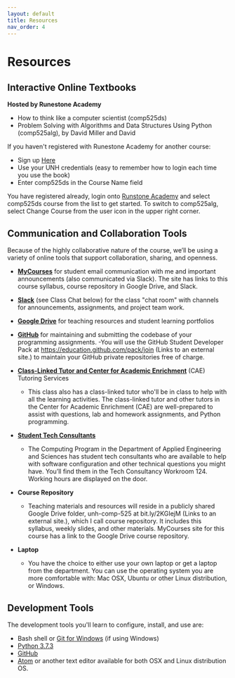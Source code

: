 ```yaml
---
layout: default
title: Resources
nav_order: 4
---
```

# Resources

## Interactive Online Textbooks
**Hosted by Runestone Academy**
- How to think like a computer scientist (comp525ds)
- Problem Solving with Algorithms and Data Structures Using Python (comp525alg), by David Miller and David


If you haven't registered with Runestone Academy for another course:
- Sign up [Here](https://runestone.academy/runestone/default/user/register)
- Use your UNH credentials (easy to remember how to login each time you use the book)
- Enter comp525ds in the Course Name field

You have registered already, login onto [Runstone Academy](https://runestone.academy/runestone/default/user/login) and select comp525ds course from the list to get started. To switch to comp525alg, select Change Course from the user icon in the upper right corner.

## Communication and Collaboration Tools

Because of the highly collaborative nature of the course, we’ll be using a variety of online tools that support collaboration, sharing, and openness.

- **[MyCourses](http://mycourses.unh.edu)** for student email communication with me and important announcements (also communicated via Slack). The site has links to this course syllabus, course repository in Google Drive, and Slack.
- **[Slack](https://2019-fall-comp525.slack.com)** (see Class Chat below) for the class "chat room" with channels for announcements, assignments, and project team work.
- **[Google Drive](https://drive.google.com)** for teaching resources and student learning portfolios
- **[GitHub](https://github.com)** for maintaining and submitting the codebase of your programming assignments.
   -You will use the GitHub Student Developer Pack at https://education.github.com/pack/join (Links to an external site.) to maintain your GitHub private repositories free of charge.
- **[Class-Linked Tutor and Center for Academic Enrichment](/comp525.github.io/docs/staff/tutors)** (CAE) Tutoring Services
   - This class also has a class-linked tutor who'll be in class to help with all the learning activities. The class-linked tutor and other tutors in the Center for Academic Enrichment (CAE) are well-prepared to assist with questions, lab and homework assignments, and Python programming.

- **[Student Tech Consultants](/data-structures-fundamentals.github.io/docs/staff/techs)**
   - The Computing  Program in the Department of Applied Engineering and Sciences has student tech consultants who are available to help with software configuration and other technical questions you might have. You’ll find them in the Tech Consultancy Workroom 124. Working hours are displayed on the door.

- **Course Repository**
   - Teaching materials and resources will reside in a publicly shared Google Drive folder, unh-comp-525 at bit.ly/2KGIejM (Links to an external site.), which I call course repository. It includes this syllabus, weekly slides, and other materials. MyCourses site for this course has a link to the Google Drive course repository.

- **Laptop**
   - You have the choice to either use your own laptop or get a laptop from the department. You can use the operating system you are more comfortable with: Mac OSX,  Ubuntu or other Linux distribution, or Windows.

## Development Tools

The development tools you'll learn to configure, install, and use are:

- Bash shell  or [Git for Windows](https://gitforwindows.org/) (if using Windows)
- [Python 3.7.3](https://www.python.org/downloads/)
- [GitHub](https://github.com/)
- [Atom](https://atom.io/) or another text editor available for both OSX and Linux distribution OS.
